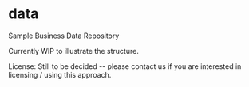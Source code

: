 # data

Sample Business Data Repository

Currently WIP to illustrate the structure.

License: Still to be decided -- please contact us if you are interested in licensing / using this approach.
